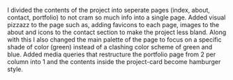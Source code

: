 I divided the contents of the project into seperate pages (index, about, contact, portfolio) to not cram so much info into a single page.
Added visual pizzazz to the page such as, adding favicons to each page, images to the about and icons to the contact section to make the project
less bland. Along with this I also changed the main palette of the page to focus on a specific shade of color (green) instead of a clashing color scheme of green and blue. Added media queries that restructure the portfolio page from 2 per column into 1 and the contents inside the project-card become hamburger style. 
